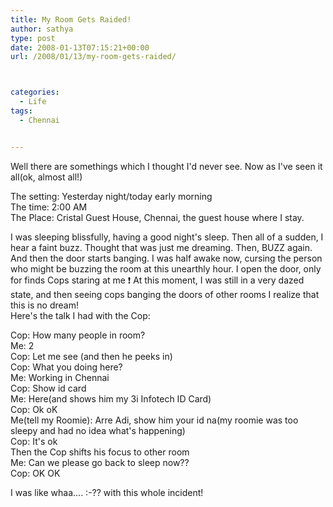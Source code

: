 ```yaml
---
title: My Room Gets Raided!
author: sathya
type: post
date: 2008-01-13T07:15:21+00:00
url: /2008/01/13/my-room-gets-raided/



categories:
  - Life
tags:
  - Chennai


---
```

Well there are somethings which I thought I'd never see. Now as I've seen it all(ok, almost all!)

The setting: Yesterday night/today early morning  
The time: 2:00 AM  
The Place: Cristal Guest House, Chennai, the guest house where I stay.

I was sleeping blissfully, having a good night's sleep. Then all of a sudden, I hear a faint buzz. Thought that was just me dreaming. Then, BUZZ again. And then the door starts banging. I was half awake now, cursing the person who might be buzzing the room at this unearthly hour. I open the door, only for finds Cops staring at me ❗ At this moment, I was still in a very dazed state, and then seeing cops banging the doors of other rooms I realize that this is no dream!  
Here's the talk I had with the Cop:

Cop: How many people in room?  
Me: 2  
Cop: Let me see (and then he peeks in)  
Cop: What you doing here?  
Me: Working in Chennai  
Cop: Show id card  
Me: Here(and shows him my 3i Infotech ID Card)  
Cop: Ok oK  
Me(tell my Roomie): Arre Adi, show him your id na(my roomie was too sleepy and had no idea what's happening)  
Cop: It's ok  
Then the Cop shifts his focus to other room  
Me: Can we please go back to sleep now??  
Cop: OK OK

I was like whaa&#8230;. :-?? with this whole incident!
